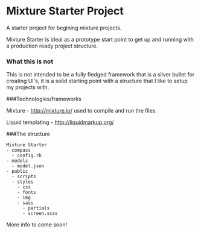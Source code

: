 Mixture Starter Project
======================

A starter project for begining mixture projects.

Mixture Starter is ideal as a prototype start point to get up and running with a production ready project structure.

### What this is not
This is not intended to be a fully fledged framework that is a silver bullet for creating UI's, it is a solid starting point with a structure that I like to setup my projects with.

###Technologies/frameworks

Mixture - http://mixture.io/ used to compile and run the files.

Liquid templating - http://liquidmarkup.org/

###The structure

    Mixture Starter
    - compass
      - config.rb
    - models
      - model.json
    - public
      - scripts
      - styles
        - css
        - fonts
        - img
        - sass
          - partials
          - screen.scss

More info to come soon!
